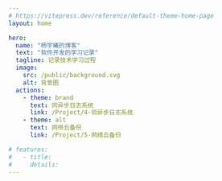```yaml
---
# https://vitepress.dev/reference/default-theme-home-page
layout: home

hero:
  name: "杨宇曦的博客"
  text: "软件开发的学习记录"
  tagline: 记录技术学习过程
  image:
    src: /public/background.svg
    alt: 背景图
  actions:
    - theme: brand
      text: 同异步日志系统
      link: /Project/4-同异步日志系统
    - theme: alt
      text: 网络云备份
      link: /Project/5-网络云备份

# features:
#   - title:
#     details:
---
```

